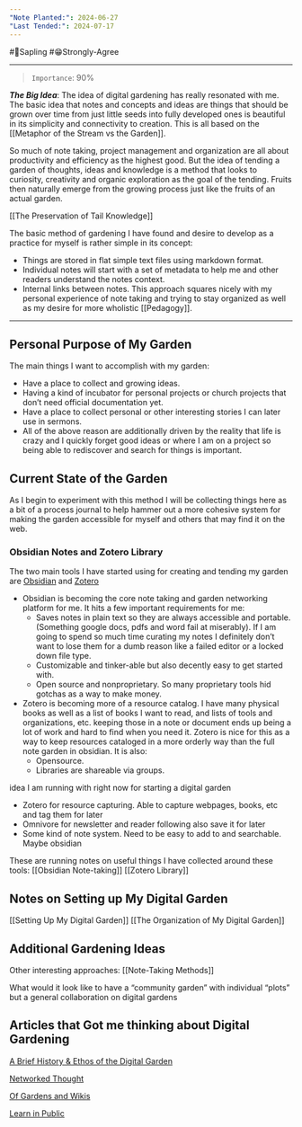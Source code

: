 ```yaml
---
"Note Planted:": 2024-06-27
"Last Tended:": 2024-07-17
---
```

#🌿Sapling #😁Strongly-Agree 
* * *
>`Importance`: 90%

***The Big Idea***: 
The idea of digital gardening has really resonated with me. The basic idea that notes and concepts and ideas are things that should be grown over time from just little seeds into fully developed ones is beautiful in its simplicity and connectivity to creation. This is all based on the [[Metaphor of the Stream vs the Garden]].

So much of note taking, project management and organization are all about productivity and efficiency as the highest good.  But the idea of tending a garden of thoughts, ideas and knowledge is a method that looks to curiosity, creativity and organic exploration as the goal of the tending. Fruits then naturally emerge from the growing process just like the fruits of an actual garden. 

[[The Preservation of Tail Knowledge]]

The basic method of gardening I have found and desire to develop as a practice for myself is rather simple in its concept: 
- Things are stored in flat simple text files using markdown format. 
- Individual notes will start with a set of metadata to help me and other readers understand the notes context. 
- Internal links between notes.
This approach squares nicely with my personal experience of note taking and trying to stay organized as well as my desire for more wholistic [[Pedagogy]].
* * *
## Personal Purpose of My Garden 
The main things I want to accomplish with my garden:
- Have a place to collect and growing ideas. 
- Having a kind of incubator for personal projects or church projects that don’t need official documentation yet. 
- Have a place to collect personal or other interesting stories I can later use in sermons.
- All of the above reason are additionally driven by the reality that life is crazy and I quickly forget good ideas or where I am on a project so being able to rediscover and search for things is important.
## Current State of the Garden 
As I begin to experiment with this method I will be collecting things here as a bit of a process journal to help hammer out a more cohesive system for making the garden accessible for myself and others that may find it on the web. 

### Obsidian Notes and Zotero Library 
The two main tools I have started using for creating and tending my garden are [Obsidian](https://obsidian.md/) and [Zotero](https://www.zotero.org/)

- Obsidian is becoming the core note taking and garden networking platform for me. It hits a few important requirements for me:
	- Saves notes in plain text so they are always accessible and portable. (Something google docs, pdfs and word fail at miserably). If I am going to spend so much time curating my notes I definitely don’t want to lose them for a dumb reason like a failed editor or a locked down file type.
	- Customizable and tinker-able but also decently easy to get started with.
	- Open source and nonproprietary. So many proprietary tools hid gotchas as a way to make money.
- Zotero is becoming more of a resource catalog. I have many physical books as well as a list of books I want to read, and lists of tools and organizations, etc. keeping those in a note or document ends up being a lot of work and hard to find when you need it. Zotero is nice for this as a way to keep resources cataloged in a more orderly way than the full note garden in obsidian. It is also: 
	- Opensource.
	- Libraries are shareable via groups.

 idea I am running with right now for starting a digital garden 

- Zotero for resource capturing. Able to capture webpages, books, etc and tag them for later 
- Omnivore for newsletter and reader following also save it for later 
- Some kind of note system. Need to be easy to add to and searchable. Maybe obsidian 

These are running notes on useful things I have collected around these tools:
	[[Obsidian Note-taking]]
	[[Zotero Library]]


## Notes on Setting up My Digital Garden
[[Setting Up My Digital Garden]]
[[The Organization of My Digital Garden]]

## Additional Gardening Ideas

Other interesting approaches:
	[[Note-Taking Methods]]

What would it look like to have a “community garden” with individual “plots” but a general collaboration on digital gardens 


## Articles that Got me thinking about Digital Gardening

[A Brief History & Ethos of the Digital Garden](https://maggieappleton.com/garden-history)

[Networked Thought](https://jzhao.xyz/posts/networked-thought)

[Of Gardens and Wikis](https://tomcritchlow.com/2018/10/10/of-gardens-and-wikis/)

[Learn in Public](https://www.swyx.io/learn-in-public)